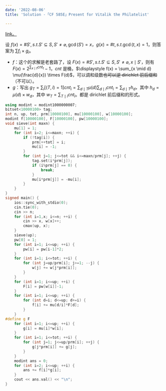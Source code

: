 ```yaml
---
date: '2022-08-06'
title: 'Solution -「CF 585E」Present for Vitalik the Philatelist'

---
```


[link。](http://codeforces.com/problemset/problem/585/E)

设 $\displaystyle f(x) = \# S', s.t. S' \subseteq S, S' \neq \varnothing, \gcd(S') = x$，$g(x) = \# t, s.t. \gcd(t, x) = 1$，则答案为 $\sum f_i \times g_i$。

- $f$：这个的求解是老套路了，设 $\displaystyle F(x) = \# S', s.t. S' \subseteq S, S' \neq \varnothing, x \mid S'$，则有 $\displaystyle F(x) = 2^{\sum_{x \mid t} \textit{cnt}_t}-1$，$cnt$ 是桶，$\displaystyle f(x) = \sum_{x \mid d} \mu(\frac{d}{x}) \times F(d)$，可以调和级数~~也可以逆 dirichlet 前后缀和~~（不可以）。
- $g$：写出 $\displaystyle g_T = \sum_i [(T, i) = 1] \textit{cnt}_i = \sum_{d \mid T} \mu(d) \sum_{d \mid i} cnt_i = \sum_{d \mid T} h_d$，其中 $h_d = \mu(d) \times w_d$，其中 $\displaystyle w_T = \sum_{T \mid i} \textit{cnt}_i$。都是 dirichlet 前后缀和的形式。

```cpp
using modint = modint1000000007;
bitset<10000100> tag;
int n, up, tot, prm[10000100], mu[10000100], w[10000100];
modint f[10000100], F[10000100], pw[10000100];
void sieve(int maxn) {
    mu[1] = 1;
    for (int i=2; i<=maxn; ++i) {
        if (!tag[i]) {
            prm[++tot] = i;
            mu[i] = -1;
        }
        for (int j=1; j<=tot && i<=maxn/prm[j]; ++j) {
            tag.set(i*prm[j]);
            if (i%prm[j] == 0) {
                break;
            }
            mu[i*prm[j]] = -mu[i];
        }
    }
}
signed main() {
    ios::sync_with_stdio(0);
    cin.tie(0);
    cin >> n;
    for (int i=1,x; i<=n; ++i) {
        cin >> x, w[x]++;
        cmax(up, x);
    }
    sieve(up);
    pw[0] = 1;
    for (int i=1; i<=up; ++i) {
        pw[i] = pw[i-1]*2;
    }
    for (int i=1; i<=tot; ++i) {
        for (int j=up/prm[i]; j>=1; --j) {
            w[j] += w[j*prm[i]];
        }
    }
    for (int i=1; i<=up; ++i) {
        F[i] = pw[w[i]]-1;
    }
    for (int i=1; i<=up; ++i) {
        for (int d=i; d<=up; d+=i) {
            f[i] += mu[d/i]*F[d];
        }
    }
#define g F
    for (int i=1; i<=up; ++i) {
        g[i] = mu[i]*w[i];
    }
    for (int i=1; i<=tot; ++i) {
        for (int j=1; j<=up/prm[i]; ++j) {
            g[j*prm[i]] += g[j];
        }
    }
    modint ans = 0;
    for (int i=2; i<=up; ++i) {
        ans += f[i]*g[i];
    }
    cout << ans.val() << "\n";
}
```
